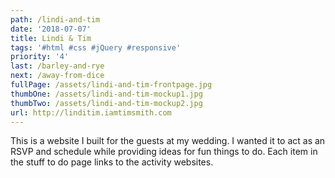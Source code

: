 ```yaml
---
path: /lindi-and-tim
date: '2018-07-07'
title: Lindi & Tim
tags: '#html #css #jQuery #responsive'
priority: '4'
last: /barley-and-rye
next: /away-from-dice
fullPage: /assets/lindi-and-tim-frontpage.jpg
thumbOne: /assets/lindi-and-tim-mockup1.jpg
thumbTwo: /assets/lindi-and-tim-mockup2.jpg
url: http://linditim.iamtimsmith.com
---
```

This is a website I built for the guests at my wedding. I wanted it to act as an RSVP and schedule while providing ideas for fun things to do. Each item in the stuff to do page links to the activity websites.